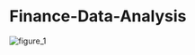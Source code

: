 # Finance-Data-Analysis
![figure_1](https://user-images.githubusercontent.com/6691373/31317719-57b709b6-ac46-11e7-92d2-a0f337ba55e1.png)
